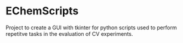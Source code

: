 # EChemScripts
Project to create a GUI with tkinter for python scripts used to perform repetitve tasks in the evaluation of CV experiments.
